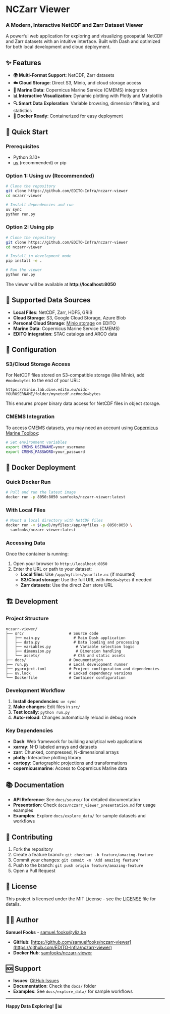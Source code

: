 # NCZarr Viewer

### A Modern, Interactive NetCDF and Zarr Dataset Viewer

A powerful web application for exploring and visualizing geospatial NetCDF and Zarr datasets with an intuitive interface. Built with Dash and optimized for both local development and cloud deployment.

## ✨ Features

- **🌍 Multi-Format Support**: NetCDF, Zarr datasets
- **☁️ Cloud Storage**: Direct S3, Minio, and cloud storage access
- **🌊 Marine Data**: Copernicus Marine Service (CMEMS) integration
- **📊 Interactive Visualization**: Dynamic plotting with Plotly and Matplotlib
- **🔍 Smart Data Exploration**: Variable browsing, dimension filtering, and statistics
- **🐳 Docker Ready**: Containerized for easy deployment

## 🚀 Quick Start

### Prerequisites
- Python 3.10+ 
- [uv](https://docs.astral.sh/uv/) (recommended) or pip

### Option 1: Using uv (Recommended)
```bash
# Clone the repository
git clone https://github.com/EDITO-Infra/nczarr-viewer
cd nczarr-viewer

# Install dependencies and run
uv sync
python run.py
```

### Option 2: Using pip
```bash
# Clone the repository
git clone https://github.com/EDITO-Infra/nczarr-viewer
cd nczarr-viewer

# Install in development mode
pip install -e .

# Run the viewer
python run.py
```

The viewer will be available at **http://localhost:8050**

## 📁 Supported Data Sources

- **Local Files**: NetCDF, Zarr, HDF5, GRIB
- **Cloud Storage**: S3, Google Cloud Storage, Azure Blob
- **Personal Cloud Storage**: [Minio storage](https://datalab.dive.edito.eu/file-explorer) on EDITO
- **Marine Data**: Copernicus Marine Service (CMEMS)
- **EDITO Integration**: STAC catalogs and ARCO data

## 🔧 Configuration

### S3/Cloud Storage Access
For NetCDF files stored on S3-compatible storage (like Minio), add `#mode=bytes` to the end of your URL:

```
https://minio.lab.dive.edito.eu/oidc-YOURUSERNAME/folder/mynetcdf.nc#mode=bytes
```

This ensures proper binary data access for NetCDF files in object storage.

### CMEMS Integration
To access CMEMS datasets, you may need an account using [Copernicus Marine Toolbox](https://help.marine.copernicus.eu/en/articles/7949409-copernicus-marine-toolbox-introduction#h_9172b5c79a):

```bash
# Set environment variables
export CMEMS_USERNAME=your_username
export CMEMS_PASSWORD=your_password
```

## 🐳 Docker Deployment

### Quick Docker Run
```bash
# Pull and run the latest image
docker run -p 8050:8050 samfooks/nczarr-viewer:latest
```

### With Local Files
```bash
# Mount a local directory with NetCDF files
docker run -v $(pwd)/myfiles:/app/myfiles -p 8050:8050 \
  samfooks/nczarr-viewer:latest
```

### Accessing Data
Once the container is running:
1. Open your browser to `http://localhost:8050`
2. Enter the URL or path to your dataset:
   - **Local files**: Use `/app/myfiles/yourfile.nc` (if mounted)
   - **S3/Cloud storage**: Use the full URL with `#mode=bytes` if needed
   - **Zarr datasets**: Use the direct Zarr store URL

## 🏗️ Development

### Project Structure
```
nczarr-viewer/
├── src/                    # Source code
│   ├── main.py               # Main Dash application
│   ├── data.py               # Data loading and processing
│   ├── variables.py           # Variable selection logic
│   ├── dimension.py           # Dimension handling
│   └── assets/               # CSS and static assets
├── docs/                   # Documentation
├── run.py                  # Local development runner
├── pyproject.toml          # Project configuration and dependencies
├── uv.lock                 # Locked dependency versions
└── Dockerfile              # Container configuration
```

### Development Workflow
1. **Install dependencies**: `uv sync`
2. **Make changes**: Edit files in `src/`
3. **Test locally**: `python run.py`
4. **Auto-reload**: Changes automatically reload in debug mode

### Key Dependencies
- **Dash**: Web framework for building analytical web applications
- **xarray**: N-D labeled arrays and datasets
- **zarr**: Chunked, compressed, N-dimensional arrays
- **plotly**: Interactive plotting library
- **cartopy**: Cartographic projections and transformations
- **copernicusmarine**: Access to Copernicus Marine data

## 📚 Documentation

- **API Reference**: See `docs/source/` for detailed documentation
- **Presentation**: Check `docs/nczarr_viewer_presentation.md` for usage examples
- **Examples**: Explore `docs/explore_data/` for sample datasets and workflows

## 🤝 Contributing

1. Fork the repository
2. Create a feature branch: `git checkout -b feature/amazing-feature`
3. Commit your changes: `git commit -m 'Add amazing feature'`
4. Push to the branch: `git push origin feature/amazing-feature`
5. Open a Pull Request

## 📄 License

This project is licensed under the MIT License - see the [LICENSE](LICENSE) file for details.

## 👨‍💻 Author

**Samuel Fooks** - [samuel.fooks@vliz.be](mailto:samuel.fooks@vliz.be)

- **GitHub**: [https://github.com/samuelfooks/nczarr-viewer](https://github.com/EDITO-Infra/nczarr-viewer)
- **Docker Hub**: [samfooks/nczarr-viewer](https://hub.docker.com/r/samfooks/nczarr-viewer)

## 🆘 Support

- **Issues**: [GitHub Issues](hhttps://github.com/EDITO-Infra/nczarr-viewer/issues)
- **Documentation**: Check the `docs/` folder
- **Examples**: See `docs/explore_data/` for sample workflows

---

**Happy Data Exploring! 🌊📊**
